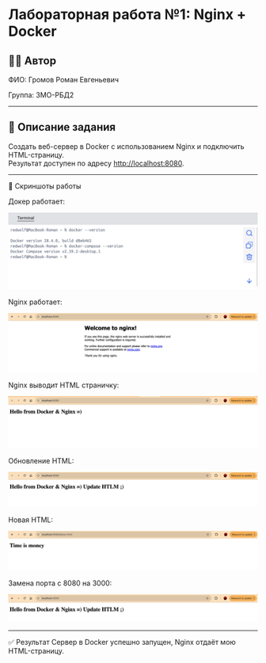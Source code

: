 # Лабораторная работа №1: Nginx + Docker

## 👩‍💻 Автор
ФИО: Громов Роман Евгеньевич

Группа: 3МО-РБД2

---

## 📌 Описание задания
Создать веб-сервер в Docker с использованием Nginx и подключить HTML-страницу.  
Результат доступен по адресу [http://localhost:8080](http://localhost:8080).

---

📸 Скриншоты работы

Докер работает:

![Работа докера](https://github.com/RedWolf77/Web_dev_BFU/blob/main/screenshots/lab1/docker_work.png)


Nginx работает:

![Nginx работает](https://github.com/RedWolf77/Web_dev_BFU/blob/main/screenshots/lab1/nginx-work.png)


Nginx выводит HTML страничку:

![Nginx выводит HTML страничку](https://github.com/RedWolf77/Web_dev_BFU/blob/main/screenshots/lab1/nginx_and_html.png)


Обновление HTML:

![Обновление HTML](https://github.com/RedWolf77/Web_dev_BFU/blob/main/screenshots/lab1/html_update.png)


Новая HTML:

![Новая HTML](https://github.com/RedWolf77/Web_dev_BFU/blob/main/screenshots/lab1/new_html.png)


Замена порта с 8080 на 3000:

![Замена порта](https://github.com/RedWolf77/Web_dev_BFU/blob/main/screenshots/lab1/new_port.png)

---

✅ Результат
Сервер в Docker успешно запущен, Nginx отдаёт мою HTML-страницу.
